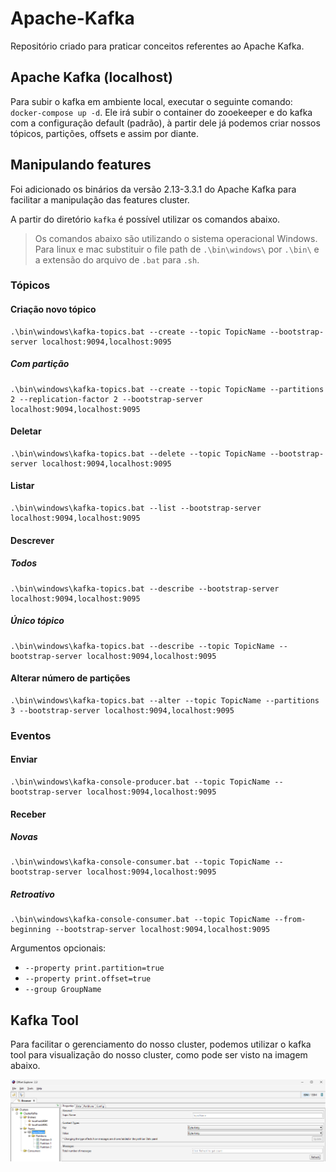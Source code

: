 # Apache-Kafka

Repositório criado para praticar conceitos referentes ao Apache Kafka.

## Apache Kafka (localhost)

Para subir o kafka em ambiente local, executar o seguinte comando: ```docker-compose up -d```. Ele irá subir o container do zooekeeper e do kafka com a configuração default (padrão), à partir dele já podemos criar nossos tópicos, partições, offsets e assim por diante.

## Manipulando features

Foi adicionado os binários da versão 2.13-3.3.1 do Apache Kafka para facilitar a manipulação das features cluster.

A partir do diretório ```kafka``` é possível utilizar os comandos abaixo.

> Os comandos abaixo são utilizando o sistema operacional Windows. Para linux e mac substituir o file path de ```.\bin\windows\``` por ```.\bin\``` e a extensão do arquivo de ```.bat``` para ```.sh```.

### Tópicos

#### Criação novo tópico

```batch
.\bin\windows\kafka-topics.bat --create --topic TopicName --bootstrap-server localhost:9094,localhost:9095
```

##### Com partição

```batch
.\bin\windows\kafka-topics.bat --create --topic TopicName --partitions 2 --replication-factor 2 --bootstrap-server localhost:9094,localhost:9095
```

#### Deletar

```batch
.\bin\windows\kafka-topics.bat --delete --topic TopicName --bootstrap-server localhost:9094,localhost:9095
```

#### Listar

```batch
.\bin\windows\kafka-topics.bat --list --bootstrap-server localhost:9094,localhost:9095
```

#### Descrever

##### Todos

```batch
.\bin\windows\kafka-topics.bat --describe --bootstrap-server localhost:9094,localhost:9095
```

##### Único tópico

```batch
.\bin\windows\kafka-topics.bat --describe --topic TopicName --bootstrap-server localhost:9094,localhost:9095
```

#### Alterar número de partições

```batch
.\bin\windows\kafka-topics.bat --alter --topic TopicName --partitions 3 --bootstrap-server localhost:9094,localhost:9095
```

### Eventos

#### Enviar

```batch
.\bin\windows\kafka-console-producer.bat --topic TopicName --bootstrap-server localhost:9094,localhost:9095
```

#### Receber

##### Novas

```batch
.\bin\windows\kafka-console-consumer.bat --topic TopicName --bootstrap-server localhost:9094,localhost:9095
```

##### Retroativo

```batch
.\bin\windows\kafka-console-consumer.bat --topic TopicName --from-beginning --bootstrap-server localhost:9094,localhost:9095
```

Argumentos opcionais:
  - ```--property print.partition=true```
  - ```--property print.offset=true```
  - ```--group GroupName```

## Kafka Tool

Para facilitar o gerenciamento do nosso cluster, podemos utilizar o kafka tool para visualização do nosso cluster, como pode ser visto na imagem abaixo.

![kafka-tool-preview](/images/kafka-tool-preview.png)